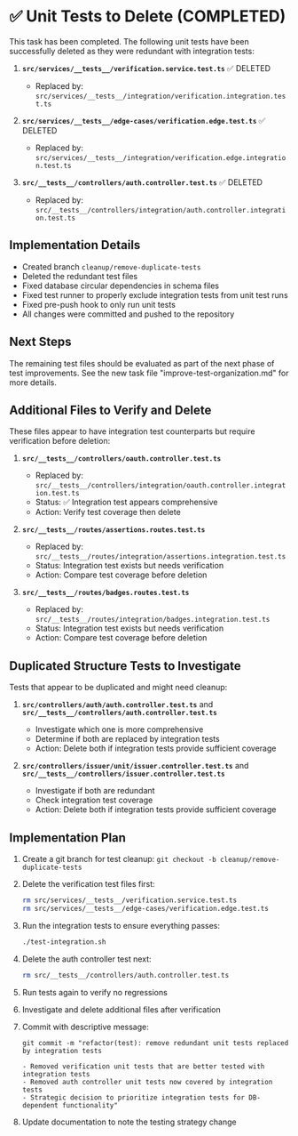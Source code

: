 # ✅ Unit Tests to Delete (COMPLETED)

This task has been completed. The following unit tests have been successfully deleted as they were redundant with integration tests:

1. **`src/services/__tests__/verification.service.test.ts`** ✅ DELETED
   - Replaced by: `src/services/__tests__/integration/verification.integration.test.ts`

2. **`src/services/__tests__/edge-cases/verification.edge.test.ts`** ✅ DELETED
   - Replaced by: `src/services/__tests__/integration/verification.edge.integration.test.ts`

3. **`src/__tests__/controllers/auth.controller.test.ts`** ✅ DELETED
   - Replaced by: `src/__tests__/controllers/integration/auth.controller.integration.test.ts`

## Implementation Details

- Created branch `cleanup/remove-duplicate-tests`
- Deleted the redundant test files
- Fixed database circular dependencies in schema files
- Fixed test runner to properly exclude integration tests from unit test runs
- Fixed pre-push hook to only run unit tests
- All changes were committed and pushed to the repository

## Next Steps

The remaining test files should be evaluated as part of the next phase of test improvements.
See the new task file "improve-test-organization.md" for more details.

## Additional Files to Verify and Delete

These files appear to have integration test counterparts but require verification before deletion:

1. **`src/__tests__/controllers/oauth.controller.test.ts`**
   - Replaced by: `src/__tests__/controllers/integration/oauth.controller.integration.test.ts`
   - Status: ✅ Integration test appears comprehensive
   - Action: Verify test coverage then delete

2. **`src/__tests__/routes/assertions.routes.test.ts`**
   - Replaced by: `src/__tests__/routes/integration/assertions.integration.test.ts`
   - Status: Integration test exists but needs verification
   - Action: Compare test coverage before deletion

3. **`src/__tests__/routes/badges.routes.test.ts`**
   - Replaced by: `src/__tests__/routes/integration/badges.integration.test.ts`
   - Status: Integration test exists but needs verification
   - Action: Compare test coverage before deletion

## Duplicated Structure Tests to Investigate

Tests that appear to be duplicated and might need cleanup:

1. **`src/controllers/auth/auth.controller.test.ts`** and **`src/__tests__/controllers/auth.controller.test.ts`**
   - Investigate which one is more comprehensive
   - Determine if both are replaced by integration tests
   - Action: Delete both if integration tests provide sufficient coverage

2. **`src/controllers/issuer/unit/issuer.controller.test.ts`** and **`src/__tests__/controllers/issuer.controller.test.ts`**
   - Investigate if both are redundant
   - Check integration test coverage
   - Action: Delete both if integration tests provide sufficient coverage

## Implementation Plan

1. Create a git branch for test cleanup: `git checkout -b cleanup/remove-duplicate-tests`

2. Delete the verification test files first:
   ```bash
   rm src/services/__tests__/verification.service.test.ts
   rm src/services/__tests__/edge-cases/verification.edge.test.ts
   ```

3. Run the integration tests to ensure everything passes:
   ```bash
   ./test-integration.sh
   ```

4. Delete the auth controller test next:
   ```bash
   rm src/__tests__/controllers/auth.controller.test.ts
   ```

5. Run tests again to verify no regressions

6. Investigate and delete additional files after verification

7. Commit with descriptive message:
   ```
   git commit -m "refactor(test): remove redundant unit tests replaced by integration tests
   
   - Removed verification unit tests that are better tested with integration tests
   - Removed auth controller unit tests now covered by integration tests
   - Strategic decision to prioritize integration tests for DB-dependent functionality"
   ```

8. Update documentation to note the testing strategy change 
